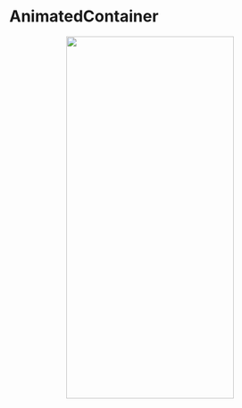 # AnimatedContainer
<p align="center">
<img src="https://docs.google.com/uc?id=1WL0ggX_a79tzCSqNy5t5Bpn5kGbVdUSk" height="649" width="300">
</p>

```dart

```
